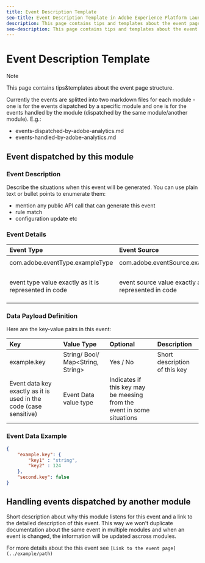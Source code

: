 ```yaml
---
title: Event Description Template
seo-title: Event Description Template in Adobe Experience Platform Launch
description: This page contains tips and templates about the event page structure.
seo-description: This page contains tips and templates about the event page structure in Adobe Experience Platform Launch.
---
```


# Event Description Template

>[!NOTE]
>
>This page contains tips&templates about the event page structure.

Currently the events are splitted into two markdown files for each module - one is for the events dispatched by a specific module and one is for the events handled by the module (dispatched by the same module/another module). E.g.:

- events-dispatched-by-adobe-analytics.md
- events-handled-by-adobe-analytics.md

## Event dispatched by this module

### Event Description

Describe the situations when this event will be generated. You can use plain text or bullet points to enumerate them:

- mention any public API call that can generate this event
- rule match
- configuration update etc

### Event Details

| **Event Type**                                        | **Event Source**                                        | **Paired**                                                   | **Paired Event**                                             |
| :---------------------------------------------------- | :------------------------------------------------------ | :----------------------------------------------------------- | :----------------------------------------------------------- |
| com.adobe.eventType.exampleType                       | com.adobe.eventSource.exampleSource                     | Yes / No                                                     | `[Link To The Paired Event](../link/to/the/eventpage/andsection)` |
| event type value exactly as it is represented in code | event source value exactly as it is represented in code | Indicates if this event is a request/response for another event | Link to the git book page where the event is described       |

### Data Payload Definition

Here are the key-value pairs in this event:

| **Key**                                                      | **Value Type**                    | **Optional**                                                 | **Description**               |
| :----------------------------------------------------------- | :-------------------------------- | :----------------------------------------------------------- | :---------------------------- |
| example.key                                                  | String/ Bool/ Map<String, String> | Yes / No                                                     | Short description of this key |
| Event data key exactly as it is used in the code (case sensitive) | Event Data value type             | Indicates if this key may be meesing from the event in some situations |                               |

### Event Data Example

```json
{
    "example.key": {
        "key1" : "string",
        "key2" : 124
    },
    "second.key": false
}
```

## Handling events dispatched by another module

Short description about why this module listens for this event and a link to the detailed description of this event. This way we won't duplicate documentation about the same event in multiple modules and when an event is changed, the information will be updated ascross modules.

For more details about the this event see `[Link to the event page](../example/path)`

<!--2 incomplete links like line above-->